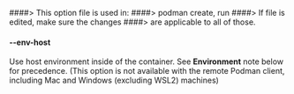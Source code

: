 ####> This option file is used in:
####> podman create, run
####> If file is edited, make sure the changes
####> are applicable to all of those.

#### **--env-host**

Use host environment inside of the container. See **Environment** note below for precedence. (This option is not available with the remote Podman client, including Mac and Windows (excluding WSL2) machines)
